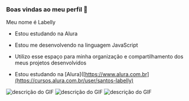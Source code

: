 ### Boas vindas ao meu perfil 🩷
Meu nome é Labelly
- Estou estudando na Alura
  
- Estou me desenvolvendo na linguagem JavaScript
  
- Utilizo esse espaço para minha organização e compartilhamento dos meus projetos desenvolvidos
  
- Estou estudando na [Alura]([https://www.alura.com.br](https://cursos.alura.com.br/user/santos-labelly)
  
![descrição do GIF](https://media.tenor.com/NmX0M5INgygAAAAi/hello-kitty.gif) ![descrição do GIF](https://media.tenor.com/_74LY7XKMqwAAAAi/sanrio-my-melody.gif) ![descrição do GIF](![image](https://github.com/user-attachments/assets/3f76aa5b-523a-4ce5-8a43-42f3f980cdcb)
)

